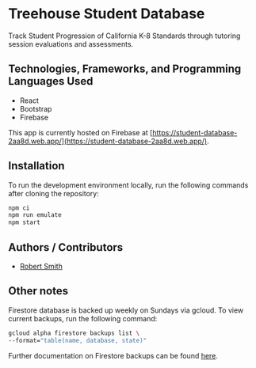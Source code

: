 # Treehouse Student Database

Track Student Progression of California K-8 Standards through tutoring session evaluations and assessments.

## Technologies, Frameworks, and Programming Languages Used

- React
- Bootstrap
- Firebase

This app is currently hosted on Firebase at [https://student-database-2aa8d.web.app/](https://student-database-2aa8d.web.app/).

## Installation

To run the development environment locally, run the following commands after cloning the repository:

```bash
npm ci
npm run emulate
npm start
```

## Authors / Contributors

- [Robert Smith](https://github.com/rssmith614)

## Other notes

Firestore database is backed up weekly on Sundays via gcloud. To view current backups, run the following command:

```bash
gcloud alpha firestore backups list \
--format="table(name, database, state)"
```

Further documentation on Firestore backups can be found [here](https://cloud.google.com/firestore/docs/backups#create_and_manage_backup_schedules).
